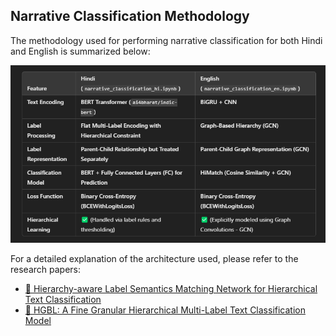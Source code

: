 ## Narrative Classification Methodology

The methodology used for performing narrative classification for both Hindi and English is summarized below:

![Narrative Classification Overview](narrative_classification-prasun/img/hi_eng.png)

For a detailed explanation of the architecture used, please refer to the research papers:  

- [📄 Hierarchy-aware Label Semantics Matching Network for Hierarchical Text Classification](https://aclanthology.org/2021.acl-long.337/)  
- [📄 HGBL: A Fine Granular Hierarchical Multi-Label Text Classification Model](https://link.springer.com/article/10.1007/s11063-024-11713-x/)

